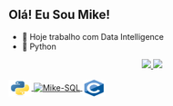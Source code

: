 ## Olá! Eu Sou Mike!

- 🔭 Hoje trabalho com Data Intelligence
- 🌱 Python

<div align="center">
  <a href="https://github.com/MikeWilliamm">
  <img height="180em" src="https://github-readme-stats.vercel.app/api?username=MikeWilliamm&show_icons=true&theme=dracula&include_all_commits=true&count_private=true"/>
  <img height="180em" src="https://github-readme-stats.vercel.app/api/top-langs/?username=MikeWilliamm&layout=compact&langs_count=7&theme=dracula"/>
</div>
<div style="display: inline_block"><br>
  <img align="center" alt="Mike-Python" height="30" width="40" src="https://raw.githubusercontent.com/devicons/devicon/master/icons/python/python-original.svg">
  <img align="center" alt="Mike-SQL" height="30" width="40" src="https://icons.veryicon.com/png/o/application/designer-icon/sql-5.png">
  <img align="center" alt="Mike-C" height="30" width="40" src="https://raw.githubusercontent.com/devicons/devicon/master/icons/c/c-original.svg">
</div>
